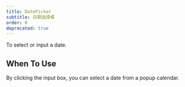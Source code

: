 ```yaml
---
title: DatePicker
subtitle: 日期选择框
order: 0
deprecated: true
---
```


To select or input a date.

## When To Use

By clicking the input box, you can select a date from a popup calendar.

